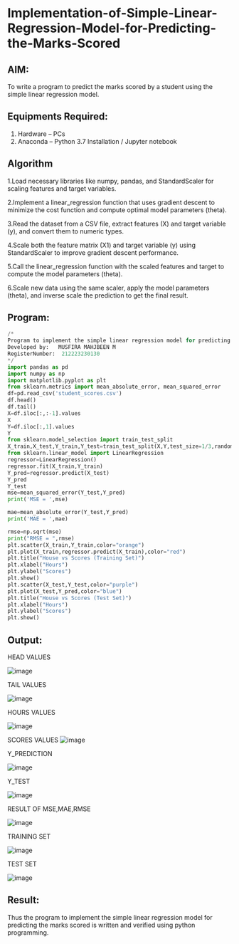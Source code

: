 
# Implementation-of-Simple-Linear-Regression-Model-for-Predicting-the-Marks-Scored

## AIM:
To write a program to predict the marks scored by a student using the simple linear regression model.

## Equipments Required:
1. Hardware – PCs
2. Anaconda – Python 3.7 Installation / Jupyter notebook

## Algorithm
1.Load necessary libraries like numpy, pandas, and StandardScaler for scaling features and target variables.

2.Implement a linear_regression function that uses gradient descent to minimize the cost function and compute optimal model parameters (theta).

3.Read the dataset from a CSV file, extract features (X) and target variable (y), and convert them to numeric types.

4.Scale both the feature matrix (X1) and target variable (y) using StandardScaler to improve gradient descent performance.

5.Call the linear_regression function with the scaled features and target to compute the model parameters (theta).

6.Scale new data using the same scaler, apply the model parameters (theta), and inverse scale the prediction to get the final result. 

## Program:
```python
/*
Program to implement the simple linear regression model for predicting the marks scored.
Developed by:   MUSFIRA MAHJBEEN M
RegisterNumber:  212223230130
*/
import pandas as pd 
import numpy as np
import matplotlib.pyplot as plt
from sklearn.metrics import mean_absolute_error, mean_squared_error
df=pd.read_csv('student_scores.csv')
df.head()
df.tail()
X=df.iloc[:,:-1].values
X
Y=df.iloc[:,1].values
Y
from sklearn.model_selection import train_test_split
X_train,X_test,Y_train,Y_test=train_test_split(X,Y,test_size=1/3,random_state=0)
from sklearn.linear_model import LinearRegression
regressor=LinearRegression()
regressor.fit(X_train,Y_train)
Y_pred=regressor.predict(X_test)
Y_pred
Y_test
mse=mean_squared_error(Y_test,Y_pred)
print('MSE = ',mse)

mae=mean_absolute_error(Y_test,Y_pred)
print('MAE = ',mae)

rmse=np.sqrt(mse)
print("RMSE = ",rmse)
plt.scatter(X_train,Y_train,color="orange")
plt.plot(X_train,regressor.predict(X_train),color="red")
plt.title("House vs Scores (Training Set)")
plt.xlabel("Hours")
plt.ylabel("Scores")
plt.show()
plt.scatter(X_test,Y_test,color="purple")
plt.plot(X_test,Y_pred,color="blue")
plt.title("House vs Scores (Test Set)")
plt.xlabel("Hours")
plt.ylabel("Scores")
plt.show()
```

## Output:
HEAD VALUES
 
![image](https://github.com/user-attachments/assets/37c4b002-700b-4496-80c4-e61c92096d9f)

 
TAIL VALUES

![image](https://github.com/user-attachments/assets/ac036b86-d609-4e92-96bb-3fd9ba56a6ab)

HOURS VALUES
 
![image](https://github.com/user-attachments/assets/353de83d-c190-4b5e-ae93-2151a6640e4f)


SCORES VALUES
![image](https://github.com/user-attachments/assets/64384769-a131-4246-a47c-ac897b440553)


Y_PREDICTION

![image](https://github.com/user-attachments/assets/56229d37-81a2-40ff-8364-e18dacdaa090)


Y_TEST
 
![image](https://github.com/user-attachments/assets/6085a300-309e-4dca-88a6-b081925cc9a7)


RESULT OF MSE,MAE,RMSE

![image](https://github.com/user-attachments/assets/c56a8208-1263-4647-84ba-5725f16fb2e0)


TRAINING SET

![image](https://github.com/user-attachments/assets/b1f8d848-32d5-4390-8a25-4314017af519)

TEST SET

![image](https://github.com/user-attachments/assets/19baa062-3845-4036-b015-ec0abfa5e3bd)



## Result:
Thus the program to implement the simple linear regression model for predicting the marks scored is written and verified using python programming.
